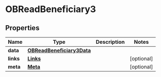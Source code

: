 
# OBReadBeneficiary3

## Properties
Name | Type | Description | Notes
------------ | ------------- | ------------- | -------------
**data** | [**OBReadBeneficiary3Data**](OBReadBeneficiary3Data.md) |  | 
**links** | [**Links**](Links.md) |  |  [optional]
**meta** | [**Meta**](Meta.md) |  |  [optional]



